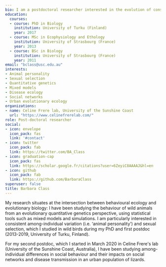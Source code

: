 ```yaml
---
bio: I am a postdoctoral researcher interested in the evolution of consistent behavioural differences among individuals and their ecological consequences in wild animals.
education:
  courses:
  - course: PhD in Biology
    institution: University of Turku (Finland)
    year: 2017
  - course: MSc in Ecophysiology and Ethology
    institution: University of Strasbourg (France)
    year: 2013
  - course: BSc in Biology
    institution: University of Strasbourg (France)
    year: 2011
email: "bclass@usc.edu.au"
interests:
- Animal personality
- Sexual selection
- Quantitative genetics
- Mixed models
- Disease ecology
- Social networks
- Urban evolutionary ecology
organizations:
- name: Celine Frere lab, University of the Sunshine Coast
  url: "https://www.celinefrerelab.com/"
role: Post-doctoral researcher
social:
- icon: envelope
  icon_pack: fas
  link: '#contact'
- icon: twitter
  icon_pack: fab
  link: https://twitter.com/BA_Class
- icon: graduation-cap
  icon_pack: fas
  link: https://scholar.google.fr/citations?user=6ZeyiC8AAAAJ&hl=en
- icon: github
  icon_pack: fab
  link: https://github.com/BarbaraClass
superuser: false
title: Barbara Class
---
```


My research situates at the intersection between behavioural ecology and evolutionary biology: I have been studying the behaviour of wild animals from an evolutionary quantitative genetics perspective, using statistical tools such as mixed models and simulations. I am particularly interested in consistent among-individual variation (i.e. ‘animal personality’) and sexual selection, which I studied in wild birds during my PhD and first postdoc (2013-2019, University of Turku, Finland).

For my second postdoc, which I started in March 2020 in Celine Frere's lab (University of the Sunshine Coast, Australia), I have been studying among-individual differences in social behaviour and  their impacts on social networks and disease transmission in an urban population of lizards.


